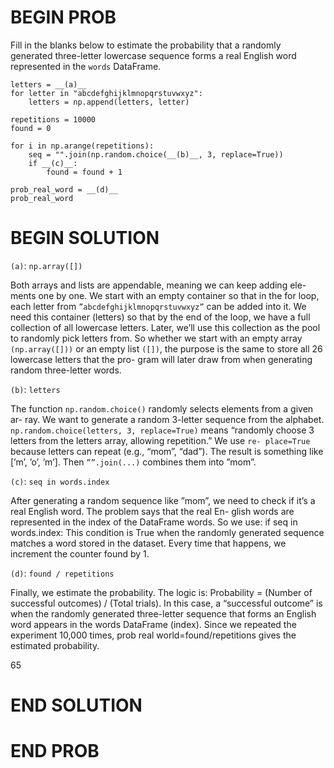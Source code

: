 # BEGIN PROB

Fill in the blanks below to estimate the probability that a randomly
generated three-letter lowercase sequence forms a real English word
represented in the `words` DataFrame.

    letters = __(a)__
    for letter in "abcdefghijklmnopqrstuvwxyz":
        letters = np.append(letters, letter)

    repetitions = 10000
    found = 0

    for i in np.arange(repetitions):
        seq = "".join(np.random.choice(__(b)__, 3, replace=True))
        if __(c)__:
            found = found + 1

    prob_real_word = __(d)__
    prob_real_word


# BEGIN SOLUTION

`(a)`: `np.array([])`

Both arrays and lists are appendable, meaning we can keep adding ele-
ments one by one. We start with an empty container so that in the for
loop, each letter from `”abcdefghijklmnopqrstuvwxyz”` can be added into it.
We need this container (letters) so that by the end of the loop,
we have a full collection of all lowercase letters. Later, we’ll
use this collection as the pool to randomly pick letters from.
So whether we start with an empty array `(np.array([]))` or an empty list
`([])`, the purpose is the same to store all 26 lowercase letters that the pro-
gram will later draw from when generating random three-letter words.

`(b)`: `letters`

The function `np.random.choice()` randomly selects elements from a given ar-
ray. We want to generate a random 3-letter sequence from the alphabet.
`np.random.choice(letters, 3, replace=True)` means “randomly choose
3 letters from the letters array, allowing repetition.” We use `re-
place=True` because letters can repeat (e.g., “mom”, “dad”).
The result is something like [’m’, ’o’, ’m’].
Then `””.join(...)` combines them into ”mom”.

`(c)`: `seq in words.index`

After generating a random sequence like ”mom”, we need to check
if it’s a real English word. The problem says that the real En-
glish words are represented in the index of the DataFrame words.
So we use: if seq in words.index: This condition is True when the
randomly generated sequence matches a word stored in the dataset.
Every time that happens, we increment the counter found by 1.

`(d)`: `found / repetitions`

Finally, we estimate the probability. The logic is: Probability = (Number of
successful outcomes) / (Total trials). In this case, a “successful outcome” is
when the randomly generated three-letter sequence that forms an English word
appears in the words DataFrame (index). Since we repeated the experiment
10,000 times, prob real world=found/repetitions gives the estimated probability.

<average>65</average>

# END SOLUTION

# END PROB